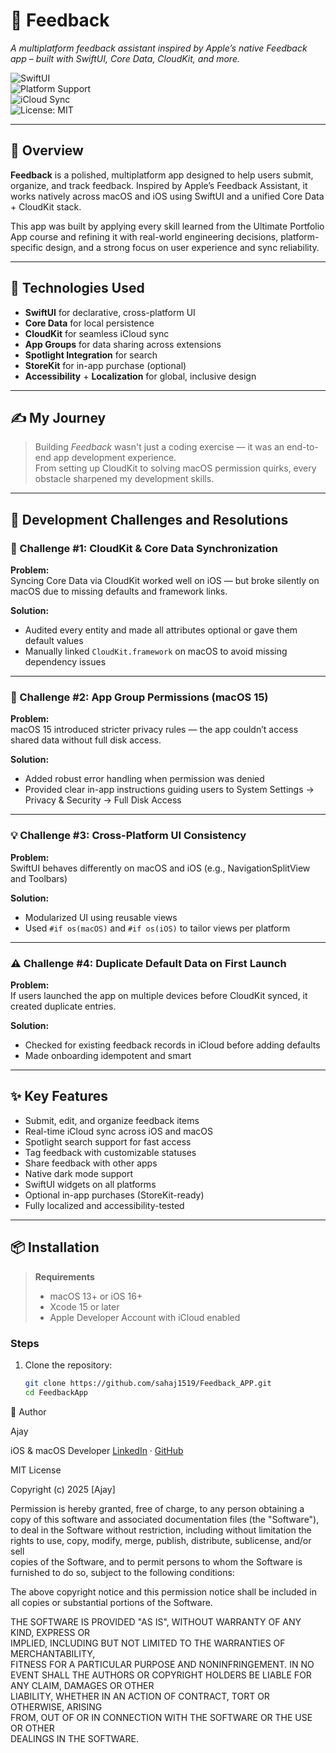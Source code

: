 







# 📨 Feedback  
*A multiplatform feedback assistant inspired by Apple’s native Feedback app – built with SwiftUI, Core Data, CloudKit, and more.*

![SwiftUI](https://img.shields.io/badge/SwiftUI-Framework-blue?logo=swift)  
![Platform Support](https://img.shields.io/badge/Platforms-iOS%20%7C%20macOS-lightgrey?logo=apple)  
![iCloud Sync](https://img.shields.io/badge/CloudKit-Enabled-brightgreen?logo=icloud)  
![License: MIT](https://img.shields.io/badge/License-MIT-yellow.svg)

---

## 🚀 Overview

**Feedback** is a polished, multiplatform app designed to help users submit, organize, and track feedback. Inspired by Apple’s Feedback Assistant, it works natively across macOS and iOS using SwiftUI and a unified Core Data + CloudKit stack.

This app was built by applying every skill learned from the Ultimate Portfolio App course and refining it with real-world engineering decisions, platform-specific design, and a strong focus on user experience and sync reliability.

---

## 🧱 Technologies Used

- **SwiftUI** for declarative, cross-platform UI
- **Core Data** for local persistence
- **CloudKit** for seamless iCloud sync
- **App Groups** for data sharing across extensions
- **Spotlight Integration** for search
- **StoreKit** for in-app purchase (optional)
- **Accessibility** + **Localization** for global, inclusive design

---

## ✍️ My Journey

> Building *Feedback* wasn't just a coding exercise — it was an end-to-end app development experience.  
> From setting up CloudKit to solving macOS permission quirks, every obstacle sharpened my development skills.

---

## 🔧 Development Challenges and Resolutions

### 🧩 Challenge #1: CloudKit & Core Data Synchronization

**Problem:**  
Syncing Core Data via CloudKit worked well on iOS — but broke silently on macOS due to missing defaults and framework links.

**Solution:**  
- Audited every entity and made all attributes optional or gave them default values  
- Manually linked `CloudKit.framework` on macOS to avoid missing dependency issues

---

### 🔐 Challenge #2: App Group Permissions (macOS 15)

**Problem:**  
macOS 15 introduced stricter privacy rules — the app couldn’t access shared data without full disk access.

**Solution:**  
- Added robust error handling when permission was denied  
- Provided clear in-app instructions guiding users to System Settings → Privacy & Security → Full Disk Access

---

### 💡 Challenge #3: Cross-Platform UI Consistency

**Problem:**  
SwiftUI behaves differently on macOS and iOS (e.g., NavigationSplitView and Toolbars)

**Solution:**  
- Modularized UI using reusable views  
- Used `#if os(macOS)` and `#if os(iOS)` to tailor views per platform

---

### ⚠️ Challenge #4: Duplicate Default Data on First Launch

**Problem:**  
If users launched the app on multiple devices before CloudKit synced, it created duplicate entries.

**Solution:**  
- Checked for existing feedback records in iCloud before adding defaults  
- Made onboarding idempotent and smart

---

## ✨ Key Features

- Submit, edit, and organize feedback items  
- Real-time iCloud sync across iOS and macOS  
- Spotlight search support for fast access  
- Tag feedback with customizable statuses  
- Share feedback with other apps  
- Native dark mode support  
- SwiftUI widgets on all platforms  
- Optional in-app purchases (StoreKit-ready)  
- Fully localized and accessibility-tested

---

## 📦 Installation

> **Requirements**  
> - macOS 13+ or iOS 16+  
> - Xcode 15 or later  
> - Apple Developer Account with iCloud enabled

### Steps

1. Clone the repository:
   ```bash
   git clone https://github.com/sahaj1519/Feedback_APP.git
   cd FeedbackApp

👤 Author

Ajay 

iOS & macOS Developer
[LinkedIn](https://www.linkedin.com/in/ajay-sangwan-601171348) · [GitHub](https://github.com/sahaj1519)




MIT License

Copyright (c) 2025 [Ajay]

Permission is hereby granted, free of charge, to any person obtaining a copy
of this software and associated documentation files (the "Software"), to deal
in the Software without restriction, including without limitation the rights
to use, copy, modify, merge, publish, distribute, sublicense, and/or sell   
copies of the Software, and to permit persons to whom the Software is
furnished to do so, subject to the following conditions:                    

The above copyright notice and this permission notice shall be included in all
copies or substantial portions of the Software.                             

THE SOFTWARE IS PROVIDED "AS IS", WITHOUT WARRANTY OF ANY KIND, EXPRESS OR   
IMPLIED, INCLUDING BUT NOT LIMITED TO THE WARRANTIES OF MERCHANTABILITY,    
FITNESS FOR A PARTICULAR PURPOSE AND NONINFRINGEMENT. IN NO EVENT SHALL THE
AUTHORS OR COPYRIGHT HOLDERS BE LIABLE FOR ANY CLAIM, DAMAGES OR OTHER     
LIABILITY, WHETHER IN AN ACTION OF CONTRACT, TORT OR OTHERWISE, ARISING     
FROM, OUT OF OR IN CONNECTION WITH THE SOFTWARE OR THE USE OR OTHER         
DEALINGS IN THE SOFTWARE.


